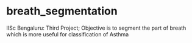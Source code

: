 # breath_segmentation
IISc Bengaluru: Third Project; Objective is to segment the part of breath which is more useful for classification of Asthma 
